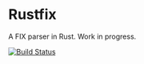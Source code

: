 # Rustfix

A FIX parser in Rust. Work in progress.

[![Build Status](https://travis-ci.org/billpmurphy/rustfix.svg?branch=master)](https://travis-ci.org/billpmurphy/rustfix)
